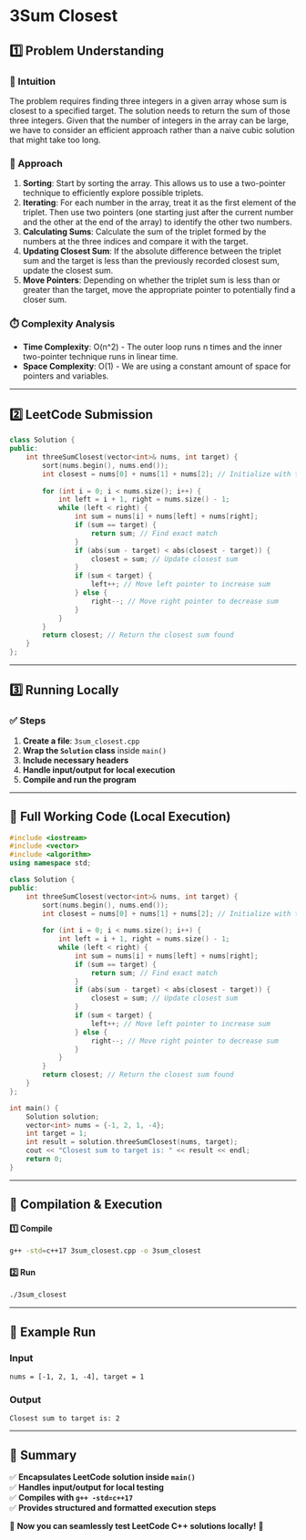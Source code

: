 # **3Sum Closest**  

## **1️⃣ Problem Understanding**  
### **📌 Intuition**  
The problem requires finding three integers in a given array whose sum is closest to a specified target. The solution needs to return the sum of those three integers. Given that the number of integers in the array can be large, we have to consider an efficient approach rather than a naive cubic solution that might take too long.

### **🚀 Approach**  
1. **Sorting**: Start by sorting the array. This allows us to use a two-pointer technique to efficiently explore possible triplets.
2. **Iterating**: For each number in the array, treat it as the first element of the triplet. Then use two pointers (one starting just after the current number and the other at the end of the array) to identify the other two numbers.
3. **Calculating Sums**: Calculate the sum of the triplet formed by the numbers at the three indices and compare it with the target.
4. **Updating Closest Sum**: If the absolute difference between the triplet sum and the target is less than the previously recorded closest sum, update the closest sum.
5. **Move Pointers**: Depending on whether the triplet sum is less than or greater than the target, move the appropriate pointer to potentially find a closer sum.

### **⏱️ Complexity Analysis**  
- **Time Complexity**: O(n^2) - The outer loop runs n times and the inner two-pointer technique runs in linear time.
- **Space Complexity**: O(1) - We are using a constant amount of space for pointers and variables.

---  

## **2️⃣ LeetCode Submission**  
```cpp
class Solution {
public:
    int threeSumClosest(vector<int>& nums, int target) {
        sort(nums.begin(), nums.end());
        int closest = nums[0] + nums[1] + nums[2]; // Initialize with the first triplet sum
        
        for (int i = 0; i < nums.size(); i++) {
            int left = i + 1, right = nums.size() - 1;
            while (left < right) {
                int sum = nums[i] + nums[left] + nums[right];
                if (sum == target) {
                    return sum; // Find exact match
                }
                if (abs(sum - target) < abs(closest - target)) {
                    closest = sum; // Update closest sum
                }
                if (sum < target) {
                    left++; // Move left pointer to increase sum
                } else {
                    right--; // Move right pointer to decrease sum
                }
            }
        }
        return closest; // Return the closest sum found
    }
};  
```  

---  

## **3️⃣ Running Locally**  
### **✅ Steps**  
1. **Create a file**: `3sum_closest.cpp`  
2. **Wrap the `Solution` class** inside `main()`  
3. **Include necessary headers**  
4. **Handle input/output for local execution**  
5. **Compile and run the program**  

---  

## **📝 Full Working Code (Local Execution)**  
```cpp
#include <iostream>
#include <vector>
#include <algorithm>
using namespace std;

class Solution {
public:
    int threeSumClosest(vector<int>& nums, int target) {
        sort(nums.begin(), nums.end());
        int closest = nums[0] + nums[1] + nums[2]; // Initialize with the first triplet sum
        
        for (int i = 0; i < nums.size(); i++) {
            int left = i + 1, right = nums.size() - 1;
            while (left < right) {
                int sum = nums[i] + nums[left] + nums[right];
                if (sum == target) {
                    return sum; // Find exact match
                }
                if (abs(sum - target) < abs(closest - target)) {
                    closest = sum; // Update closest sum
                }
                if (sum < target) {
                    left++; // Move left pointer to increase sum
                } else {
                    right--; // Move right pointer to decrease sum
                }
            }
        }
        return closest; // Return the closest sum found
    }
};

int main() {
    Solution solution;
    vector<int> nums = {-1, 2, 1, -4};
    int target = 1;
    int result = solution.threeSumClosest(nums, target);
    cout << "Closest sum to target is: " << result << endl;
    return 0;
}
```  

---  

## **🔧 Compilation & Execution**  
#### **1️⃣ Compile**  
```bash
g++ -std=c++17 3sum_closest.cpp -o 3sum_closest
```  

#### **2️⃣ Run**  
```bash
./3sum_closest
```  

---  

## **🎯 Example Run**  
### **Input**  
```
nums = [-1, 2, 1, -4], target = 1
```  
### **Output**  
```
Closest sum to target is: 2
```  

---  

## **📌 Summary**  
✅ **Encapsulates LeetCode solution inside `main()`**  
✅ **Handles input/output for local testing**  
✅ **Compiles with `g++ -std=c++17`**  
✅ **Provides structured and formatted execution steps**  

🚀 **Now you can seamlessly test LeetCode C++ solutions locally!** 🚀